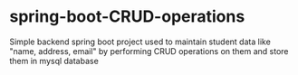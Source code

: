 # spring-boot-CRUD-operations
Simple backend spring boot project used to maintain student data like "name, address, email" by performing CRUD operations on them and store them in mysql database
